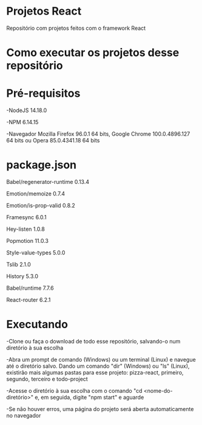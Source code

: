 # Projetos React
Repositório com projetos feitos com o framework React

# Como executar os projetos desse repositório

# Pré-requisitos

-NodeJS 14.18.0

-NPM 6.14.15

-Navegador Mozilla Firefox 96.0.1 64 bits, Google Chrome 100.0.4896.127 64 bits ou Opera 85.0.4341.18 64 bits

# package.json

Babel/regenerator-runtime 0.13.4

Emotion/memoize 0.7.4

Emotion/is-prop-valid 0.8.2

Framesync 6.0.1

Hey-listen 1.0.8

Popmotion 11.0.3

Style-value-types 5.0.0

Tslib 2.1.0

History 5.3.0

Babel/runtime 7.7.6

React-router 6.2.1

# Executando

-Clone ou faça o download de todo esse repositório, salvando-o num diretório à sua escolha

-Abra um prompt de comando (Windows) ou um terminal (Linux) e navegue até o diretório salvo. Dando um comando
"dir" (Windows) ou "ls" (Linux), existirão mais algumas pastas para esse projeto: pizza-react, primeiro, segundo,
terceiro e todo-project

-Acesse o diretório à sua escolha com o comando "cd <nome-do-diretório>" e, em seguida, digite "npm start" 
e aguarde

-Se não houver erros, uma página do projeto será aberta automaticamente no navegador

